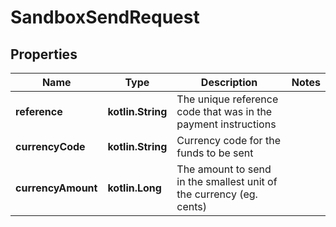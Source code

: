 
# SandboxSendRequest

## Properties
| Name | Type | Description | Notes |
| ------------ | ------------- | ------------- | ------------- |
| **reference** | **kotlin.String** | The unique reference code that was in the payment instructions |  |
| **currencyCode** | **kotlin.String** | Currency code for the funds to be sent |  |
| **currencyAmount** | **kotlin.Long** | The amount to send in the smallest unit of the currency (eg. cents) |  |




